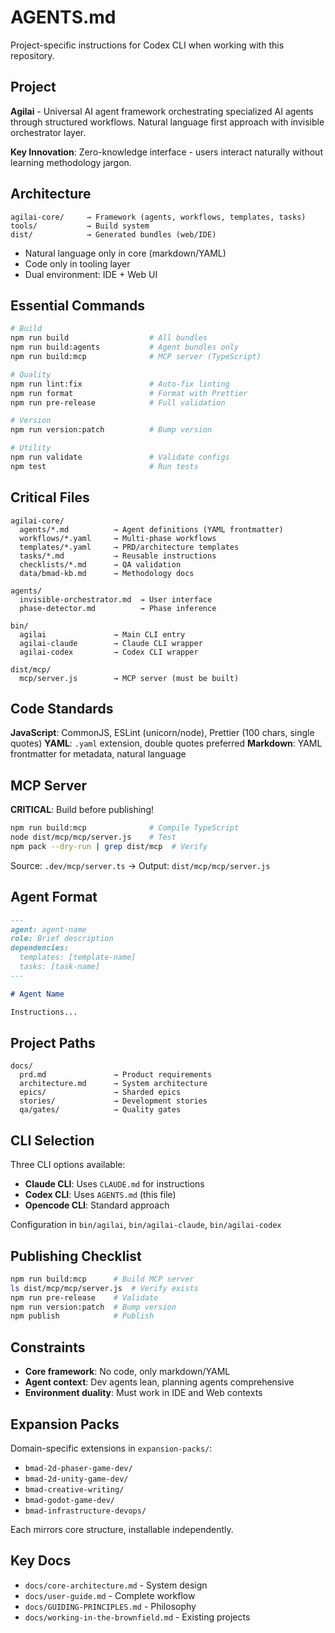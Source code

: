 # AGENTS.md

Project-specific instructions for Codex CLI when working with this repository.

## Project

**Agilai** - Universal AI agent framework orchestrating specialized AI agents through structured workflows. Natural language first approach with invisible orchestrator layer.

**Key Innovation**: Zero-knowledge interface - users interact naturally without learning methodology jargon.

## Architecture

```
agilai-core/     → Framework (agents, workflows, templates, tasks)
tools/           → Build system
dist/            → Generated bundles (web/IDE)
```

- Natural language only in core (markdown/YAML)
- Code only in tooling layer
- Dual environment: IDE + Web UI

## Essential Commands

```bash
# Build
npm run build                  # All bundles
npm run build:agents           # Agent bundles only
npm run build:mcp              # MCP server (TypeScript)

# Quality
npm run lint:fix               # Auto-fix linting
npm run format                 # Format with Prettier
npm run pre-release            # Full validation

# Version
npm run version:patch          # Bump version

# Utility
npm run validate               # Validate configs
npm test                       # Run tests
```

## Critical Files

```
agilai-core/
  agents/*.md          → Agent definitions (YAML frontmatter)
  workflows/*.yaml     → Multi-phase workflows
  templates/*.yaml     → PRD/architecture templates
  tasks/*.md           → Reusable instructions
  checklists/*.md      → QA validation
  data/bmad-kb.md      → Methodology docs

agents/
  invisible-orchestrator.md  → User interface
  phase-detector.md          → Phase inference

bin/
  agilai               → Main CLI entry
  agilai-claude        → Claude CLI wrapper
  agilai-codex         → Codex CLI wrapper

dist/mcp/
  mcp/server.js        → MCP server (must be built)
```

## Code Standards

**JavaScript**: CommonJS, ESLint (unicorn/node), Prettier (100 chars, single quotes)
**YAML**: `.yaml` extension, double quotes preferred
**Markdown**: YAML frontmatter for metadata, natural language

## MCP Server

**CRITICAL**: Build before publishing!

```bash
npm run build:mcp              # Compile TypeScript
node dist/mcp/mcp/server.js    # Test
npm pack --dry-run | grep dist/mcp  # Verify
```

Source: `.dev/mcp/server.ts` → Output: `dist/mcp/mcp/server.js`

## Agent Format

```markdown
---
agent: agent-name
role: Brief description
dependencies:
  templates: [template-name]
  tasks: [task-name]
---

# Agent Name

Instructions...
```

## Project Paths

```
docs/
  prd.md               → Product requirements
  architecture.md      → System architecture
  epics/               → Sharded epics
  stories/             → Development stories
  qa/gates/            → Quality gates
```

## CLI Selection

Three CLI options available:

- **Claude CLI**: Uses `CLAUDE.md` for instructions
- **Codex CLI**: Uses `AGENTS.md` (this file)
- **Opencode CLI**: Standard approach

Configuration in `bin/agilai`, `bin/agilai-claude`, `bin/agilai-codex`

## Publishing Checklist

```bash
npm run build:mcp      # Build MCP server
ls dist/mcp/mcp/server.js  # Verify exists
npm run pre-release    # Validate
npm run version:patch  # Bump version
npm publish            # Publish
```

## Constraints

- **Core framework**: No code, only markdown/YAML
- **Agent context**: Dev agents lean, planning agents comprehensive
- **Environment duality**: Must work in IDE and Web contexts

## Expansion Packs

Domain-specific extensions in `expansion-packs/`:

- `bmad-2d-phaser-game-dev/`
- `bmad-2d-unity-game-dev/`
- `bmad-creative-writing/`
- `bmad-godot-game-dev/`
- `bmad-infrastructure-devops/`

Each mirrors core structure, installable independently.

## Key Docs

- `docs/core-architecture.md` - System design
- `docs/user-guide.md` - Complete workflow
- `docs/GUIDING-PRINCIPLES.md` - Philosophy
- `docs/working-in-the-brownfield.md` - Existing projects
